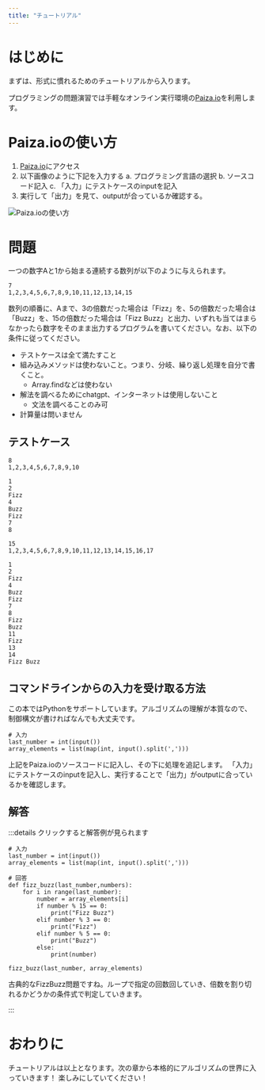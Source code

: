 ```yaml
---
title: "チュートリアル"
---
```


# はじめに
まずは、形式に慣れるためのチュートリアルから入ります。

プログラミングの問題演習では手軽なオンライン実行環境の[Paiza.io](https://paiza.io/ja/projects/new)を利用します。

# Paiza.ioの使い方
1. [Paiza.io](https://paiza.io/ja/projects/new)にアクセス
2. 以下画像のように下記を入力する
  a. プログラミング言語の選択
  b. ソースコード記入
  c. 「入力」にテストケースのinputを記入
3. 実行して「出力」を見て、outputが合っているか確認する。

![Paiza.ioの使い方](https://storage.googleapis.com/zenn-user-upload/d2b59c27fc6d-20240219.png)

# 問題
一つの数字Aと1から始まる連続する数列が以下のように与えられます。

```sh:input
7
1,2,3,4,5,6,7,8,9,10,11,12,13,14,15
```

数列の順番に、Aまで、3の倍数だった場合は「Fizz」を、5の倍数だった場合は「Buzz」を、15の倍数だった場合は「Fizz Buzz」と出力、いずれも当てはまらなかったら数字をそのまま出力するプログラムを書いてください。なお、以下の条件に従ってください。

- テストケースは全て満たすこと
- 組み込みメソッドは使わないこと。つまり、分岐、繰り返し処理を自分で書くこと。
  - Array.findなどは使わない
- 解法を調べるためにchatgpt、インターネットは使用しないこと
  - 文法を調べることのみ可
- 計算量は問いません

## テストケース

```sh:input1
8
1,2,3,4,5,6,7,8,9,10
```

```sh:output1
1
2
Fizz
4
Buzz
Fizz
7
8
```

```sh:input1
15
1,2,3,4,5,6,7,8,9,10,11,12,13,14,15,16,17
```

```sh:output1
1
2
Fizz
4
Buzz
Fizz
7
8
Fizz
Buzz
11
Fizz
13
14
Fizz Buzz
```

## コマンドラインからの入力を受け取る方法
この本ではPythonをサポートしています。アルゴリズムの理解が本質なので、制御構文が書ければなんでも大丈夫です。
```py:python
# 入力
last_number = int(input())
array_elements = list(map(int, input().split(',')))
```

上記をPaiza.ioのソースコードに記入し、その下に処理を追記します。
「入力」にテストケースのinputを記入し、実行することで「出力」がoutputに合っているかを確認します。

## 解答
:::details クリックすると解答例が見られます

```py:python
# 入力
last_number = int(input())
array_elements = list(map(int, input().split(',')))

# 回答
def fizz_buzz(last_number,numbers):
    for i in range(last_number):
        number = array_elements[i]
        if number % 15 == 0:
            print("Fizz Buzz")
        elif number % 3 == 0:
            print("Fizz")
        elif number % 5 == 0:
            print("Buzz")
        else:
            print(number)
            
fizz_buzz(last_number, array_elements)
```
古典的なFizzBuzz問題ですね。ループで指定の回数回していき、倍数を割り切れるかどうかの条件式で判定していきます。

:::

# おわりに
チュートリアルは以上となります。次の章から本格的にアルゴリズムの世界に入っていきます！
楽しみにしていてください！